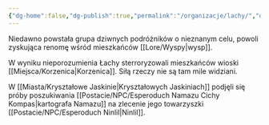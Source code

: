 ```yaml
---
{"dg-home":false,"dg-publish":true,"permalink":"/organizacje/lachy/","dgPassFrontmatter":true}
---
```


Niedawno powstała grupa dziwnych podróżników o nieznanym celu, powoli zyskująca renomę wśród mieszkańców [[Lore/Wyspy\|wysp]].

W wyniku nieporozumienia Łachy sterroryzowali mieszkańców wioski [[Miejsca/Korzenica\|Korzenica]]. Siłą rzeczy nie są tam mile widziani.

W [[Miasta/Kryształowe Jaskinie\|Kryształowych Jaskiniach]] podjęli się próby poszukiwania [[Postacie/NPC/Esperoduch Namazu Cichy Kompas\|kartografa Namazu]] na zlecenie jego towarzyszki [[Postacie/NPC/Esperoduch Ninlil\|Ninlil]].